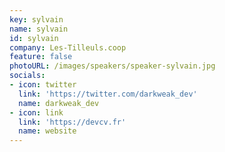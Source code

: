 ```yaml
---
key: sylvain
name: sylvain
id: sylvain
company: Les-Tilleuls.coop
feature: false
photoURL: /images/speakers/speaker-sylvain.jpg
socials:
- icon: twitter
  link: 'https://twitter.com/darkweak_dev'
  name: darkweak_dev
- icon: link
  link: 'https://devcv.fr'
  name: website
---
```


